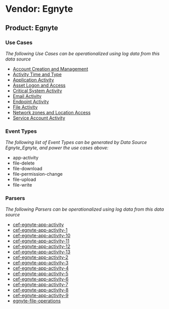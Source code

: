 Vendor: Egnyte
==============
Product: Egnyte
---------------

### Use Cases

_The following Use Cases can be operationalized using log data from this data source_

* [Account Creation and Management](usecase_account_creation_and_management.md)
* [Activity Time  and Type](usecase_activity_time__and_type.md)
* [Application Activity](usecase_application_activity.md)
* [Asset Logon and Access](usecase_asset_logon_and_access.md)
* [Critical System Activity](usecase_critical_system_activity.md)
* [Email Activity](usecase_email_activity.md)
* [Endpoint Activity](usecase_endpoint_activity.md)
* [File Activity](usecase_file_activity.md)
* [Network zones and Location Access](usecase_network_zones_and_location_access.md)
* [Service Account Activity](usecase_service_account_activity.md)


### Event Types

_The following list of Event Types can be generated by Data Source Egnyte_Egnyte, and power the use cases above:_

- app-activity
- file-delete
- file-download
- file-permission-change
- file-upload
- file-write


### Parsers

_The following Parsers can be operationalized using log data from this data source_

* [cef-egnyte-app-activity](parserContent_cef-egnyte-app-activity.md)
* [cef-egnyte-app-activity-1](parserContent_cef-egnyte-app-activity-1.md)
* [cef-egnyte-app-activity-10](parserContent_cef-egnyte-app-activity-10.md)
* [cef-egnyte-app-activity-11](parserContent_cef-egnyte-app-activity-11.md)
* [cef-egnyte-app-activity-12](parserContent_cef-egnyte-app-activity-12.md)
* [cef-egnyte-app-activity-13](parserContent_cef-egnyte-app-activity-13.md)
* [cef-egnyte-app-activity-2](parserContent_cef-egnyte-app-activity-2.md)
* [cef-egnyte-app-activity-3](parserContent_cef-egnyte-app-activity-3.md)
* [cef-egnyte-app-activity-4](parserContent_cef-egnyte-app-activity-4.md)
* [cef-egnyte-app-activity-5](parserContent_cef-egnyte-app-activity-5.md)
* [cef-egnyte-app-activity-6](parserContent_cef-egnyte-app-activity-6.md)
* [cef-egnyte-app-activity-7](parserContent_cef-egnyte-app-activity-7.md)
* [cef-egnyte-app-activity-8](parserContent_cef-egnyte-app-activity-8.md)
* [cef-egnyte-app-activity-9](parserContent_cef-egnyte-app-activity-9.md)
* [egnyte-file-operations](parserContent_egnyte-file-operations.md)
